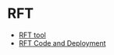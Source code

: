 # RFT

- [RFT tool](https://arc.salleurl.edu/accord/login)
- [RFT Code and Deployment](https://github.com/Accord-Project/RuleFormalizationTool)
